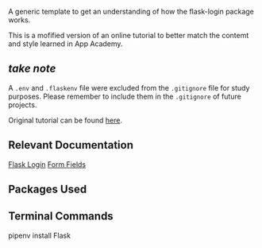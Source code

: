 A generic template to get an understanding of how the flask-login package works.

This is a mofified version of an online tutorial to better match the contemt and style learned in App Academy.

## *take note*
A `.env` and `.flaskenv` file were excluded from the `.gitignore` file for study purposes. Please remember to include them in the `.gitignore` of future projects. 

Original tutorial can be found [here](https://youtu.be/71EU8gnZqZQ).

## Relevant Documentation
[Flask Login](https://flask-login.readthedocs.io/en/latest/)
[Form Fields]()

## Packages Used

## Terminal Commands
pipenv install Flask 